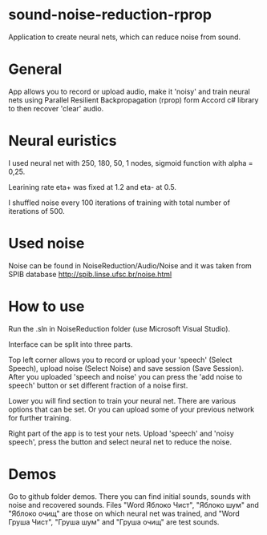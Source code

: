 # sound-noise-reduction-rprop
Application to create neural nets, which can reduce noise from sound.

# General

App allows you to record or upload audio, make it 'noisy' and train neural nets using Parallel Resilient Backpropagation (rprop) form Accord c# library to then recover 'clear' audio.

# Neural euristics

I used neural net with 250, 180, 50, 1 nodes, sigmoid function with alpha = 0,25.

Learining rate eta+ was fixed at 1.2 and eta- at 0.5.

I shuffled noise every 100 iterations of training with total number of iterations of 500.

# Used noise

Noise can be found in NoiseReduction/Audio/Noise and it was taken from SPIB database http://spib.linse.ufsc.br/noise.html

# How to use

Run the .sln in NoiseReduction folder (use Microsoft Visual Studio).

Interface can be split into three parts. 

Top left corner allows you to record or upload your 'speech' (Select Speech), upload noise (Select Noise) and save session (Save Session). After you uploaded 'speech and noise' you can press the 'add noise to speech' button or set different fraction of a noise first.

Lower you will find section to train your neural net. There are various options that can be set. Or you can upload some of your previous network for further training.

Right part of the app is to test your nets. Upload 'speech' and 'noisy speech', press the button and select neural net to reduce the noise.

# Demos

Go to github folder demos. There you can find initial sounds, sounds with noise and recovered sounds. Files "Word Яблоко Чист", "Яблоко шум" and "Яблоко очищ" are those on which neural net was trained, and "Word Груша Чист", "Груша шум" and "Груша очищ" are test sounds.
